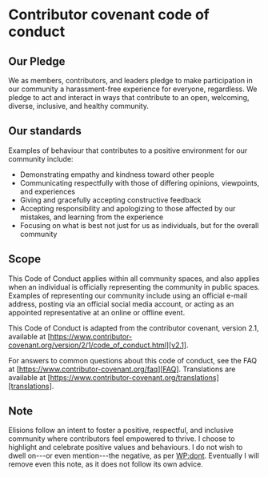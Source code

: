 # Contributor covenant code of conduct

## Our Pledge

We as members, contributors, and leaders pledge to make participation
in our community a harassment-free experience for everyone,
regardless.  We pledge to act and interact in ways that contribute to
an open, welcoming, diverse, inclusive, and healthy community.

## Our standards

Examples of behaviour that contributes to a positive environment for our
community include:

* Demonstrating empathy and kindness toward other people
* Communicating respectfully with those of differing opinions, viewpoints, and experiences
* Giving and gracefully accepting constructive feedback
* Accepting responsibility and apologizing to those affected by our mistakes,
  and learning from the experience
* Focusing on what is best not just for us as individuals, but for the overall
  community

## Scope

This Code of Conduct applies within all community spaces, and also applies when
an individual is officially representing the community in public spaces.
Examples of representing our community include using an official e-mail address,
posting via an official social media account, or acting as an appointed
representative at an online or offline event.

This Code of Conduct is adapted from the contributor covenant, version
2.1, available at
[https://www.contributor-covenant.org/version/2/1/code_of_conduct.html][v2.1].

For answers to common questions about this code of conduct, see the FAQ at
[https://www.contributor-covenant.org/faq][FAQ].  Translations are available at
[https://www.contributor-covenant.org/translations][translations].


## Note

Elisions follow an intent to foster a positive, respectful, and
inclusive community where contributors feel empowered to thrive.  I
choose to highlight and celebrate positive values and behaviours.  I
do not wish to dwell on---or even mention---the negative, as per
[WP:dont](https://simple.wikipedia.org/wiki/Wikipedia:Don%27t_stuff_beans_up_your_nose).
Eventually I will remove even this note, as it does not follow its own
advice.